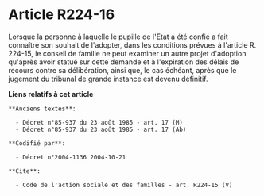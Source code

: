 # Article R224-16

Lorsque la personne à laquelle le pupille de l'Etat a été confié a fait connaître son souhait de l'adopter, dans les
conditions prévues à l'article R. 224-15, le conseil de famille ne peut examiner un autre projet d'adoption qu'après avoir
statué sur cette demande et à l'expiration des délais de recours contre sa délibération, ainsi que, le cas échéant, après que
le jugement du tribunal de grande instance est devenu définitif.

**Liens relatifs à cet article**

	**Anciens textes**:

	  - Décret n°85-937 du 23 août 1985 - art. 17 (M)
	  - Décret n°85-937 du 23 août 1985 - art. 17 (Ab)

	**Codifié par**:

	  - Décret n°2004-1136 2004-10-21

	**Cite**:

	  - Code de l'action sociale et des familles - art. R224-15 (V)
